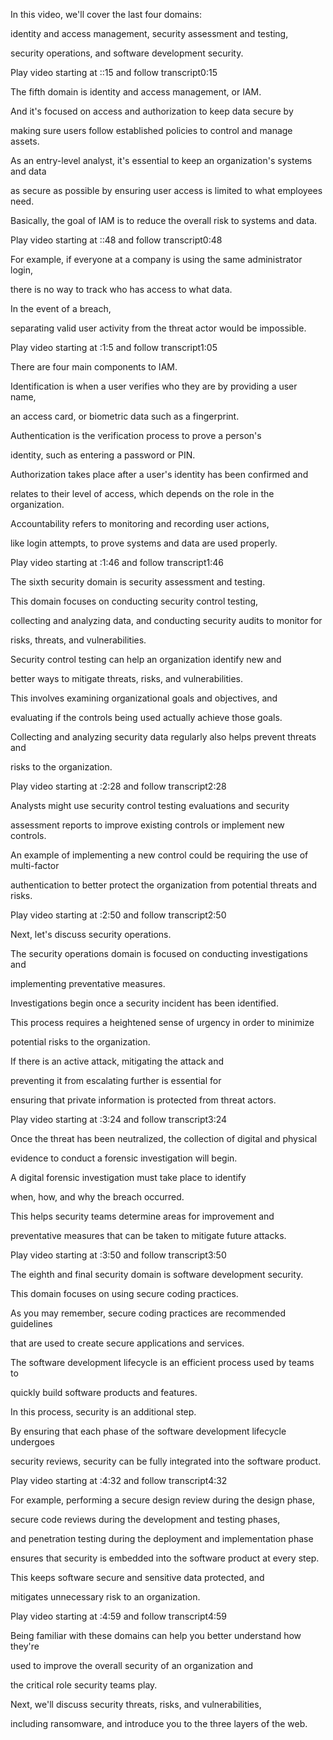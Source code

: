 In this video, we'll cover the last four domains: 

identity and access management, security assessment and testing, 

security operations, and software development security.

Play video starting at ::15 and follow transcript0:15

The fifth domain is identity and access management, or IAM. 

And it's focused on access and authorization to keep data secure by 

making sure users follow established policies to control and manage assets. 

As an entry-level analyst, it's essential to keep an organization's systems and data 

as secure as possible by ensuring user access is limited to what employees need. 

Basically, the goal of IAM is to reduce the overall risk to systems and data.

Play video starting at ::48 and follow transcript0:48

For example, if everyone at a company is using the same administrator login, 

there is no way to track who has access to what data. 

In the event of a breach, 

separating valid user activity from the threat actor would be impossible.

Play video starting at :1:5 and follow transcript1:05

There are four main components to IAM. 

Identification is when a user verifies who they are by providing a user name, 

an access card, or biometric data such as a fingerprint. 

Authentication is the verification process to prove a person's 

identity, such as entering a password or PIN. 

Authorization takes place after a user's identity has been confirmed and 

relates to their level of access, which depends on the role in the organization. 

Accountability refers to monitoring and recording user actions, 

like login attempts, to prove systems and data are used properly.

Play video starting at :1:46 and follow transcript1:46

The sixth security domain is security assessment and testing. 

This domain focuses on conducting security control testing, 

collecting and analyzing data, and conducting security audits to monitor for 

risks, threats, and vulnerabilities. 

Security control testing can help an organization identify new and 

better ways to mitigate threats, risks, and vulnerabilities. 

This involves examining organizational goals and objectives, and 

evaluating if the controls being used actually achieve those goals. 

Collecting and analyzing security data regularly also helps prevent threats and 

risks to the organization.

Play video starting at :2:28 and follow transcript2:28

Analysts might use security control testing evaluations and security 

assessment reports to improve existing controls or implement new controls. 

An example of implementing a new control could be requiring the use of multi-factor 

authentication to better protect the organization from potential threats and risks.

Play video starting at :2:50 and follow transcript2:50

Next, let's discuss security operations. 

The security operations domain is focused on conducting investigations and 

implementing preventative measures. 

Investigations begin once a security incident has been identified. 

This process requires a heightened sense of urgency in order to minimize 

potential risks to the organization. 

If there is an active attack, mitigating the attack and 

preventing it from escalating further is essential for 

ensuring that private information is protected from threat actors.

Play video starting at :3:24 and follow transcript3:24

Once the threat has been neutralized, the collection of digital and physical 

evidence to conduct a forensic investigation will begin. 

A digital forensic investigation must take place to identify 

when, how, and why the breach occurred. 

This helps security teams determine areas for improvement and 

preventative measures that can be taken to mitigate future attacks.

Play video starting at :3:50 and follow transcript3:50

The eighth and final security domain is software development security. 

This domain focuses on using secure coding practices. 

As you may remember, secure coding practices are recommended guidelines 

that are used to create secure applications and services. 

The software development lifecycle is an efficient process used by teams to 

quickly build software products and features. 

In this process, security is an additional step. 

By ensuring that each phase of the software development lifecycle undergoes 

security reviews, security can be fully integrated into the software product.

Play video starting at :4:32 and follow transcript4:32

For example, performing a secure design review during the design phase, 

secure code reviews during the development and testing phases, 

and penetration testing during the deployment and implementation phase 

ensures that security is embedded into the software product at every step. 

This keeps software secure and sensitive data protected, and 

mitigates unnecessary risk to an organization.

Play video starting at :4:59 and follow transcript4:59

Being familiar with these domains can help you better understand how they're 

used to improve the overall security of an organization and 

the critical role security teams play. 

Next, we'll discuss security threats, risks, and vulnerabilities, 

including ransomware, and introduce you to the three layers of the web.